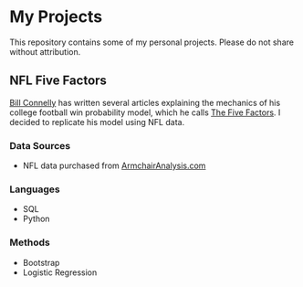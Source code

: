 # My Projects
This repository contains some of my personal projects. Please do not share without attribution.


## NFL Five Factors
[Bill Connelly](https://twitter.com/SBN_BillC) has written several articles explaining the mechanics of his college football win probability model, which he calls [The Five Factors](https://www.footballstudyhall.com/2014/1/24/5337968/college-football-five-factors). I decided to replicate his model using NFL data. 
### Data Sources
- NFL data purchased from [ArmchairAnalysis.com](https://www.armchairanalysis.com/index.php)
### Languages
- SQL
- Python
### Methods
- Bootstrap
- Logistic Regression
